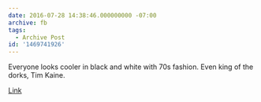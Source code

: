 ```yaml
---
date: 2016-07-28 14:38:46.000000000 -07:00
archive: fb
tags: 
  - Archive Post
id: '1469741926'
---
```


Everyone looks cooler in black and white with 70s fashion. Even king of the dorks, Tim Kaine. 

[Link](https://twitter.com/DanielRCarrillo/status/758499677029277696)
